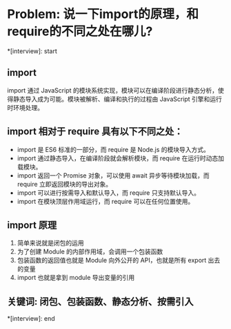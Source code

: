 # Problem: 说一下import的原理，和require的不同之处在哪儿?

*[interview]: start
## import
import 通过 JavaScript 的模块系统实现，模块可以在编译阶段进行静态分析，使得静态导入成为可能。模块被解析、编译和执行的过程由 JavaScript 引擎和运行时环境处理。

## import 相对于 require 具有以下不同之处：
- import 是 ES6 标准的一部分，而 require 是 Node.js 的模块导入方式。
- import 通过静态导入，在编译阶段就会解析模块，而 require 在运行时动态加载模块。
- import 返回一个 Promise 对象，可以使用 await 异步等待模块加载，而 require 立即返回模块的导出对象。
- import 可以进行按需导入和默认导入，而 require 只支持默认导入。
- import 在模块顶层作用域运行，而 require 可以在任何位置使用。

## import 原理
1. 简单来说就是闭包的运用
2. 为了创建 Module 的内部作用域，会调用一个包装函数
3. 包装函数的返回值也就是 Module 向外公开的 API，也就是所有 export 出去的变量
4. import 也就是拿到 module 导出变量的引用

## 关键词: 闭包、包装函数、静态分析、按需引入
*[interview]: end
